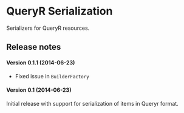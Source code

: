 # QueryR Serialization

Serializers for QueryR resources.

## Release notes

#### Version 0.1.1 (2014-06-23)

* Fixed issue in `BuilderFactory`

#### Version 0.1 (2014-06-23)

Initial release with support for serialization of items in Queryr format.

